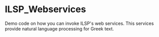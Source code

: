 # ILSP_Webservices
Demo code on how you can invoke ILSP's web services. This services provide natural language processing for Greek text.

